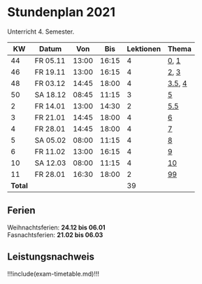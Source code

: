 # Stundenplan 2021

Unterricht 4. Semester.

| KW        | Datum    | Von   | Bis   | Lektionen | Thema                                              |
| --------- | -------- | ----- | ----- | --------- | -------------------------------------------------- |
| 44        | FR 05.11 | 13:00 | 16:15 | 4         | [0](topic-0/README.md), [1](topic-1/README.md)     |
| 46        | FR 19.11 | 13:00 | 16:15 | 4         | [2](topic-2/README.md), [3](topic-3/README.md)     |
| 48        | FR 03.12 | 14:45 | 18:00 | 4         | [3.5](topic-3-5/README.md), [4](topic-4/README.md) |
| 50        | SA 18.12 | 08:45 | 11:15 | 3         | [5](topic-5/README.md)                             |
| 2         | FR 14.01 | 13:00 | 14:30 | 2         | [5.5](topic-5-5/README.md)                         |
| 3         | FR 21.01 | 14:45 | 18:00 | 4         | [6](topic-6/README.md)                             |
| 4         | FR 28.01 | 14:45 | 18:00 | 4         | [7](topic-7/README.md)                             |
| 5         | SA 05.02 | 08:00 | 11:15 | 4         | [8](topic-8/README.md)                             |
| 6         | FR 11.02 | 13:00 | 16:15 | 4         | [9](topic-9/README.md)                             |
| 10        | SA 12.03 | 08:00 | 11:15 | 4         | [10](topic-10/README.md)                           |
| 11        | FR 28.01 | 16:30 | 18:00 | 2         | [99](topic-99/README.md)                           |
| **Total** |          |       |       | 39        |                                                    |
<!-- TBLFM: @>$5=sum(@I..@-1) -->

## Ferien

Weihnachtsferien: **24.12 bis 06.01**\
Fasnachtsferien: **21.02 bis 06.03**

## Leistungsnachweis

!!!include(exam-timetable.md)!!!